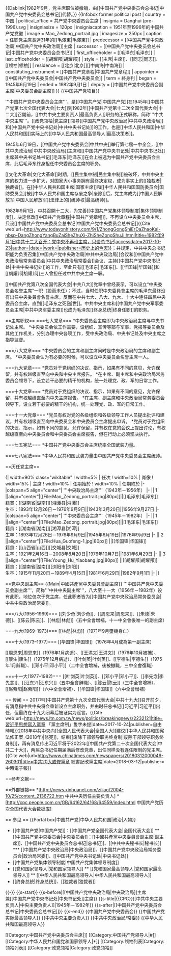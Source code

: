 {{Dablink|1982年9月，党主席职位被撤销，由[[中国共产党中央委员会总书记|中国共产党中央委员会总书记]]代替。}}
{{Infobox former political post
| country            = 中国
| political_office   = 共产党中央委员会主席
| insignia           = Danghui (pre-1996).svg
| insigniasize       = 120px
| insigniacaption    = 1951年至1996年的中国共产党党徽
| image              = Mao_Zedong_portrait.jpg
| imagesize          = 250px
| caption            = 任职党主席長達31年的[[毛澤東|毛澤東]]
| predecessor        = [[中国共产党中央政治局|中国共产党中央政治局]]主席
| successor          = [[中国共产党中央委员会总书记|中国共产党中央委员会总书记]]
| first_officeholder = [[毛泽东|毛泽东]]
| last_officeholder  = [[胡耀邦|胡耀邦]]
| style              = [[主席|主席]]、[[同志|同志]]、[[领袖|领袖]]
| residence          = [[北京|北京]][[中南海|中南海]]
| constituting_instrument = [[中国共产党章程|中国共产党章程]]
| appointer          = [[中国共产党中央委员会|中国共产党中央委员会]]
| term               = 終身判
| began              = 1945年6月19日
| ended              = 1982年9月1日
| deputy             = [[中国共产党中央委员会副主席|中央委员会副主席]]
}}
{{中国共产党项目}}

'''中国共产党中央委员会主席'''，是[[中国共产党|中国共产党]]在1945年[[中国共产党第七次全国代表大会|七大]]到1982年[[中国共产党第十二次全国代表大会|十二大]]召開前，[[中共中央主要负责人|最高负责人]]职务的正式职称，简称'''中共中央主席'''。[[政党领袖|党主席]]领导[[中国共产党中央政治局|中共中央政治局]]和[[中国共产党中央书记处|中共中央书记处]]的工作，也是[[中华人民共和国|中华人民共和国]]实际上的[[中华人民共和国最高领导人|最高决策者]]。

1945年6月19日，[[中国共产党中央委员会|中共中央]]举行第七届一中全会，[[中共中央政治局|中共中央政治局]]主席和[[中国共产党中央书记处|中共中央书记处]]主席兼中央书记处书记[[毛泽东|毛泽东]]在会上被选为中国共产党中央委员会主席，此后毛泽东终身担任中央委员会主席的职务。

[[文化大革命|文化大革命]]时期，[[民主集中制|民主集中制]]被破坏，中共中央主席的权力进一步扩大，对国家大小事务拥有最终决定权，成为事实上的[[独裁者|独裁者]]。在[[中华人民共和国主席|国家主席]]和[[中华人民共和国国防委员会|国防委员会]]被[[中华人民共和国主席存废之争|废除]]后，党主席成为[[中国人民解放军|中国人民解放军]]法律上的[[统帅权|最高统帅]]。

1982年9月1日，中共召開十二大，为完善[[中国共产党集体领导制度|集体领导制度]]，决定修改[[中国共产党章程|中国共产党章程]]，不再设立中央委员会主席，只设[[中国共产党中央委员会总书记|中国共产党中央委员会总书记]]<ref>{{Cite web|url=http://www.todayonhistory.com/9/1/ZhongGongShiErDaZhaoKai-nbsp-DangZhongYangBuZaiSheZhuXi-ZhiSheZongShuJi.html|title=1982年9月1日中共十二大召开：党中央不再设主席，只设总书记|accessdate=2017-10-23|author=|date=|work=|publisher=历史上的今天}}</ref>；并规定，中共中央总书记职能为负责召集[[中国共产党中央政治局|中共中央政治局]]会议和[[中国共产党中央政治局常务委员会|中共中央政治局常委会]]会议、主持[[中国共产党中央书记处|中共中央书记处]]的工作，至此只有[[毛泽东|毛泽东]]、[[华国锋|华国锋]]和[[胡耀邦|胡耀邦]]三人曾担任过中共中央主席一职。

[[中国共产党第八次全国代表大会|中共八大]]党章中曾经表示，可以设立“中央委员会名誉主席”一职（設而未任）；不过，当时任职中央委員會主席的毛泽东最终没有出任中央委員會名誉主席，反而在中共七大、八大、九大、十大中连任四届中央委员会主席，直到[[毛泽东之死|逝世]]。中共中央主席和[[中国共产党中央军事委员会主席|中共中央军委主席]]也成为毛泽东[[终身总统|终身任职]]的职务。

==主席职权==
===七大党章===
*中央委员会主席即为中央政治局主席与中央书记处主席。
*中央委员会依工作需要，设组织、宣传等部与军事、党报等委员会及其他工作机关，分别办理中央各项工作，受中央政治局、中央书记处及中央主席之指导监督。

===八大党章===
*中央委员会的主席和副主席同时是中央政治局的主席和副主席。
*中央委员会认为有必要的时候，可以设立中央委员会名誉主席一人。

===九大党章===
*党员对于党组织的决议、指示，如果有不同的意见，允许保留，并有权越级直至向中央和中央主席报告。
*在主席、副主席和中央政治局常务委员会领导下，设立若干必要的精干的机构，统一处理党、政、军的日常工作。

===十大党章===
*党员对于党组织的决议、指示，如果有不同的意见，允许保留，并有权越级直至向中央主席报告。
*在主席、副主席和中央政治局常务委员会领导下，设立若干必要的精干的机构，统一处理党、政、军的日常工作。

===十一大党章===
*党员有权对党的各级组织和各级领导工作人员提出批评和建议，并有权越级直至向中央委员会和中央委员会主席提出申诉。
*党员对于党组织的决议、指示，如有不同的意见，允许保留，并有权在党的会议上提出讨论，有权越级直至向中央委员会和中央委员会主席报告，但在行动上必须坚决执行。

===七五宪法===
*中国共产党中央委员会主席统率全国武装力量。

===七八宪法===
*中华人民共和国武装力量由中国共产党中央委员会主席统帅。

==历任党主席==

{| width=90% class="wikitable"
! width=5%  | 任次
! width=10% | 肖像
! width=15% | 主席
! width=10% | 任期始於
! width=10% | 任期終於
|-
|colspan=5 align="center"|
'''中央政治局主席'''（1943年－1956年）
|-
|| 1 ||align="center"|[[File:Mao_Zedong_portrait.jpg|80px]]||[[毛泽东|毛泽东]]<br />籍貫：[[湖南省|湖南]][[湘潭县|湘潭]]<br />生卒：1893年12月26日－1976年9月9日||1943年3月20日||1956年9月27日
|-
|colspan=5 align="center"|
'''中央委员会主席'''（1945年－1982年）
|-
|| 1 ||align="center"|[[File:Mao_Zedong_portrait.jpg|80px]]||[[毛泽东|毛泽东]]<br />籍貫：[[湖南省|湖南]][[湘潭县|湘潭]]<br />生卒：1893年12月26日－1976年9月9日||1945年6月19日||1976年9月9日
|-
|| 2 ||align="center"|[[File:Hua_Guofeng-1.jpg|80px]] ||[[华国锋|华国锋]]<br />籍貫：[[山西省|山西]][[交城县|交城]]<br />生卒：1921年2月16日－2008年8月20日||1976年10月7日||1981年6月29日
|-
|| 3 ||align="center"|[[File:Young_Hu_Yiaobang.jpg|80px]] ||[[胡耀邦|胡耀邦]]<br />籍貫：[[湖南省|湖南]][[浏阳市|浏阳]]<br />生卒：1915年11月20日－1989年4月15日||1981年6月29日||1982年9月1日
|-
|}

==党中央副主席==
{{Main|中國共產黨中央委員會副主席}}
'''中国共产党中央委员会副主席'''，简称'''中共中央副主席'''，八大至十一大（1956年－1982年）设有此职，地位仅次于党主席，任此职者皆为[[中国共产党中央政治局常务委员会|中共中央政治局常委]]。

===八大(1956–1969)===
[[刘少奇|刘少奇]]、[[周恩来|周恩来]]、[[朱德|朱德]]、[[陈云|陈云]]、[[林彪|林彪]]（五中全會增補，十一中全會後唯一的副主席）

===九大(1969–1973)===
[[林彪|林彪]]（1971年9月墮機身亡）

===十大(1973–1977)===
[[华国锋|华国锋]]（1976年4月成為第一副主席）

[[周恩来|周恩来]]（1976年1月病逝）、[[王洪文|王洪文]]（1976年10月被捕）、[[康生|康生]]（1975年12月病逝）、[[叶剑英|叶剑英]]、[[李德生|李德生]]（1975年1月辭職）、[[邓小平|邓小平]]（二中全會增補，後被撤職，三中全會復職）

===十一大(1977–1982)===
[[叶剑英|叶剑英]]、[[邓小平|邓小平]]、[[李先念|李先念]]、[[汪东兴|汪东兴]]（五中全會辭職）、[[陈云|陈云]]（三中全會增補）、[[赵紫阳|赵紫阳]]（六中全會增補）、[[华国锋|华国锋]]（六中全會增補）

== 传闻 ==
2017年[[中国共产党第十九次全国代表大会|中共十九大]]召开前夕，有消息指中共中央将会重新设立主席职务，并由时任总书记[[习近平|习近平]]出任，但最终在十九大闭幕后被证实为谣言。<ref>{{Cite web|url=http://news.ltn.com.tw/news/politics/breakingnews/2232121|title=習近平思想寫入黨章 「黨主席制」隻字未提|date=2017-10-24|publisher=自由時報}}</ref>2018年中共中央向[[全国人民代表大会|全国人大]]建议[[中华人民共和国宪法修正案_(2018年)|修宪]]，结束[[废除干部领导职务终身制|废除干部领导职务终身制]]，再有消息传出习近平将于2022年[[中国共产党第二十次全国代表大会|中共二十大]]，两届总书记任期届满后修改党章，出任同样没有连任限制的党主席。<ref>{{Cite web|url=http://www.chinatimes.com/newspapers/20180312000046-260301|title=中共20大或修黨章 總書記改黨主席|date=2018-03-12|publisher=中時電子報}}</ref>

==参考文献==
<references />

==外部链接==
*[http://news.xinhuanet.com/ziliao/2004-10/25/content_2136722.htm 中共中央历任主要负责人]
*[http://cpc.people.com.cn/GB/64162/64168/64559/index.html 中国共产党历次全国代表大会数据库]

== 参见 ==
{{Portal box|中国共产党|中华人民共和国|政治|人物}}
* [[中国共产党|中国共产党]]：[[中国共产党全国代表大会|全国代表大会]]
** [[中国共产党中央委员会|中央委员会]]：[[中國共產黨中央委員會副主席|副主席]]、[[中国共产党中央委员会总书记|总书记]]、[[中共中央秘书长|秘书长]]
*** [[中国共产党中央政治局|中央政治局]]、[[中国共产党中央政治局常务委员会|政治局常委]]、[[中国共产党中央书记处|中央书记处]]
* [[中国共产党集体领导制度|中国共产党集体领导制度]]
* [[党和国家领导人|党和国家领导人]]
** [[党和国家最高领导人|党和国家最高领导人]]
** [[中华人民共和国最高领导人|中华人民共和国最高领导人]]
* [[终身总统|终身总统]]、[[独裁者|独裁者]]

{{-}}
{{s-start}}
{{s-before|[[中国共产党中央政治局|中央政治局]]主席<br>兼[[中国共产党中央书记处|中央书记处]]主席}}
{{s-title|{{CPC}}[[中共中央主要负责人|中央主要负责人]]|1945年－1982年}}
{{s-after|[[中国共产党中央委员会总书记|中央委员会总书记]]}}
{{s-end}}
{{中国共产党中央委员会}}
{{中国共产党实际最高领导人}}
{{中共中央主要负责人}}
{{中共中央政治局/常委}}
{{中华人民共和国最高领导人}}

[[Category:中国共产党中央委员会主席|]]
[[Category:中国共产党领导人|#]]
[[Category:中华人民共和国党和国家领导人|*]]
[[Category:领袖列表|Category:领袖列表]]
[[Category:政党领袖|Category:政党领袖]]